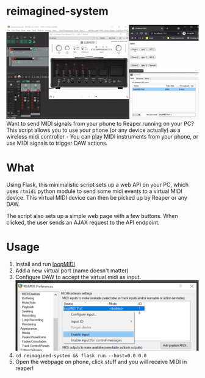 # reimagined-system
![demo](https://github.com/shefa/reimagined-system/raw/main/demo.gif)
Want to send MIDI signals from your phone to Reaper running on your PC?
This script allows you to use your phone (or any device actually) as a wireless midi controller - 
You can play MIDI instruments from your phone, or use MIDI signals to trigger DAW actions.

# What
Using Flask, this minimalistic script sets up a web API on your PC, which uses `rtmidi` python module to send some midi events to a virtual MIDI device. This virtual MIDI device can then be picked up by Reaper or any DAW.

The script also sets up a simple web page with a few buttons. When clicked, the user sends an AJAX request to the API endpoint.

# Usage
1. Install and run [loopMIDI](http://www.tobias-erichsen.de/software/loopmidi.html)
2. Add a new virtual port (name doesn't matter)
3. Configure DAW to accept the virtual midi as input. ![MIDI config](https://github.com/shefa/reimagined-system/raw/main/daw_midi.png)
4. `cd reimagined-system && flask run --host=0.0.0.0`
6. Open the webpage on phone, click stuff and you will receive MIDI in reaper!